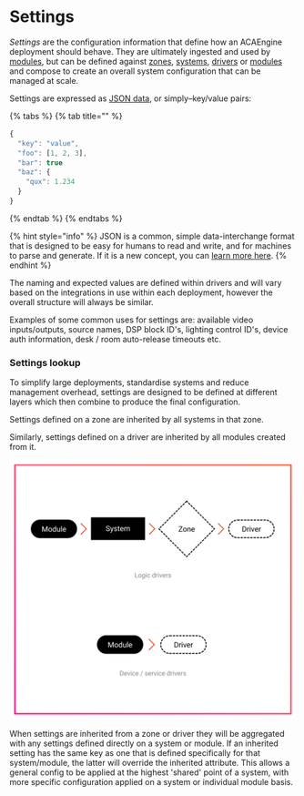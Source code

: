# Settings

_Settings_ are the configuration information that define how an ACAEngine deployment should behave. They are ultimately ingested and used by [modules](modules.md), but can be defined against [zones](zones.md), [systems](systems.md), [drivers](drivers.md) or [modules](modules.md) and compose to create an overall system configuration that can be managed at scale.

Settings are expressed as [JSON data](https://en.wikipedia.org/wiki/JSON#JSON_sample), or simply–key/value pairs:

{% tabs %}
{% tab title="" %}
```javascript
{
  "key": "value",
  "foo": [1, 2, 3],
  "bar": true 
  "baz": { 
    "qux": 1.234
  }
}
```
{% endtab %}
{% endtabs %}

{% hint style="info" %}
JSON is a common, simple data-interchange format that is designed to be easy for humans to read and write, and for machines to parse and generate. If it is a new concept, you can [learn more here](https://learnxinyminutes.com/docs/json/).
{% endhint %}

The naming and expected values are defined within drivers and will vary based on the integrations in use within each deployment, however the overall structure will always be similar.

Examples of some common uses for settings are: available video inputs/outputs, source names, DSP block ID's, lighting control ID's, device auth information, desk / room auto-release timeouts etc.

### Settings lookup

To simplify large deployments, standardise systems and reduce management overhead, settings are designed to be defined at different layers which then combine to produce the final configuration.

Settings defined on a zone are inherited by all systems in that zone.

Similarly, settings defined on a driver are inherited by all modules created from it.

![Settings inheritance.](../.gitbook/assets/concepts-settings.svg)

When settings are inherited from a zone or driver they will be aggregated with any settings defined directly on a system or module. If an inherited setting has the same key as one that is defined specifically for that system/module, the latter will override the inherited attribute. This allows a general config to be applied at the highest 'shared' point of a system, with more specific configuration applied on a system or individual module basis.


